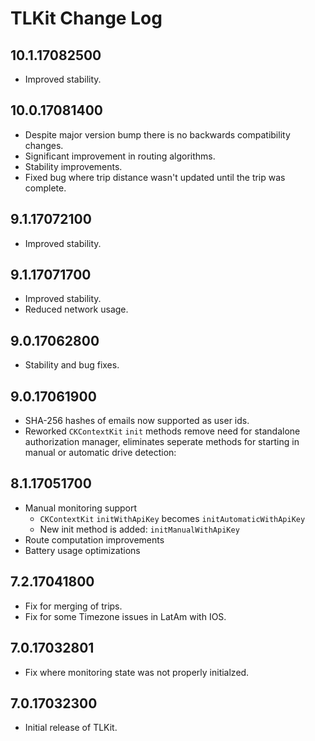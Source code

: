 # TLKit Change Log

## 10.1.17082500
* Improved stability.

## 10.0.17081400
* Despite major version bump there is no backwards compatibility changes.
* Significant improvement in routing algorithms.
* Stability improvements.
* Fixed bug where trip distance wasn't updated until the trip was complete. 

## 9.1.17072100
* Improved stability.

## 9.1.17071700
* Improved stability.
* Reduced network usage.

## 9.0.17062800
* Stability and bug fixes.

## 9.0.17061900
* SHA-256 hashes of emails now supported as user ids.
* Reworked  `CKContextKit` `init` methods remove need for standalone authorization 
  manager, eliminates seperate methods for starting in manual or automatic
  drive detection:

## 8.1.17051700
* Manual monitoring support
  * `CKContextKit` `initWithApiKey` becomes `initAutomaticWithApiKey` 
  * New init method is added: `initManualWithApiKey`
* Route computation improvements
* Battery usage optimizations

## 7.2.17041800
* Fix for merging of trips.
* Fix for some Timezone issues in LatAm with IOS.

## 7.0.17032801
* Fix where monitoring state was not properly initialzed.

## 7.0.17032300
* Initial release of TLKit.
